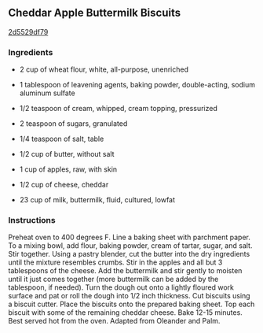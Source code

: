 ## Cheddar Apple Buttermilk Biscuits

[2d5529df79](http://tastykitchen.com/recipes/breads/cheddar-apple-buttermilk-biscuits/)

### Ingredients

 - 2 cup of wheat flour, white, all-purpose, unenriched

 - 1 tablespoon of leavening agents, baking powder, double-acting, sodium aluminum sulfate

 - 1/2 teaspoon of cream, whipped, cream topping, pressurized

 - 2 teaspoon of sugars, granulated

 - 1/4 teaspoon of salt, table

 - 1/2 cup of butter, without salt

 - 1 cup of apples, raw, with skin

 - 1/2 cup of cheese, cheddar

 - 23 cup of milk, buttermilk, fluid, cultured, lowfat

### Instructions

Preheat oven to 400 degrees F. Line a baking sheet with parchment paper. To a mixing bowl, add flour, baking powder, cream of tartar, sugar, and salt. Stir together. Using a pastry blender, cut the butter into the dry ingredients until the mixture resembles crumbs. Stir in the apples and all but 3 tablespoons of the cheese. Add the buttermilk and stir gently to moisten until it just comes together (more buttermilk can be added by the tablespoon, if needed). Turn the dough out onto a lightly floured work surface and pat or roll the dough into 1/2 inch thickness. Cut biscuits using a biscuit cutter. Place the biscuits onto the prepared baking sheet. Top each biscuit with some of the remaining cheddar cheese. Bake 12-15 minutes. Best served hot from the oven. Adapted from Oleander and Palm.